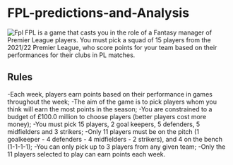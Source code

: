 # FPL-predictions-and-Analysis
![Fpl](https://user-images.githubusercontent.com/91440286/182765027-16585eee-7555-4b47-836d-1cadd8e67648.png)
FPL is a game that casts you in the role of a Fantasy manager of Premier League players. You must pick a squad of 15 players from the 2021/22 Premier League, who score points for your team based on their performances for their clubs in PL matches.
## Rules
-Each week, players earn points based on their performance in games throughout the week;
-The aim of the game is to pick players whom you think will earn the most points in the season;
-You are constrained to a budget of £100.0 million to choose players (better players cost more money);
-You must pick 15 players, 2 goal keepers, 5 defenders, 5 midfielders and 3 strikers;
-Only 11 players must be on the pitch (1 goalkeeper - 4 defenders - 4 midfielders - 2 strikers), and 4 on the bench (1-1-1-1);
-You can only pick up to 3 players from any given team;
-Only the 11 players selected to play can earn points each week.

